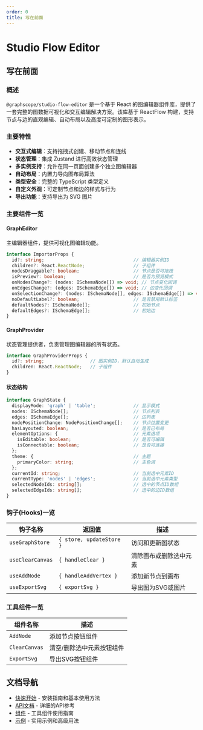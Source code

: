```yaml
---
order: 0
title: 写在前面
---
```


# Studio Flow Editor

## 写在前面

### 概述

`@graphscope/studio-flow-editor` 是一个基于 React 的图编辑器组件库，提供了一套完整的图数据可视化和交互编辑解决方案。该库基于 ReactFlow 构建，支持节点与边的直观编辑、自动布局以及高度可定制的图形表示。

### 主要特性

- **交互式编辑**：支持拖拽式创建、移动节点和连线
- **状态管理**：集成 Zustand 进行高效状态管理
- **多实例支持**：允许在同一页面创建多个独立图编辑器
- **自动布局**：内置力导向图布局算法
- **类型安全**：完整的 TypeScript 类型定义
- **自定义外观**：可定制节点和边的样式与行为
- **导出功能**：支持导出为 SVG 图片

### 主要组件一览

#### GraphEditor

主编辑器组件，提供可视化图编辑功能。

```typescript
interface ImportorProps {
  id?: string;                                 // 编辑器实例ID
  children?: React.ReactNode;                  // 子组件
  nodesDraggable?: boolean;                    // 节点是否可拖拽
  isPreview?: boolean;                         // 是否为预览模式
  onNodesChange?: (nodes: ISchemaNode[]) => void; // 节点变化回调
  onEdgesChange?: (edges: ISchemaEdge[]) => void; // 边变化回调
  onSelectionChange?: (nodes: ISchemaNode[], edges: ISchemaEdge[]) => void; // 选择变化回调
  noDefaultLabel?: boolean;                    // 是否禁用默认标签
  defaultNodes?: ISchemaNode[];                // 初始节点
  defaultEdges?: ISchemaEdge[];                // 初始边
}
```

#### GraphProvider 

状态管理提供者，负责管理图编辑器的所有状态。

```typescript
interface GraphProviderProps {
  id?: string;                 // 图实例ID，默认自动生成
  children: React.ReactNode;   // 子组件
}
```

#### 状态结构

```typescript
interface GraphState {
  displayMode: 'graph' | 'table';              // 显示模式
  nodes: ISchemaNode[];                        // 节点列表
  edges: ISchemaEdge[];                        // 边列表
  nodePositionChange: NodePositionChange[];    // 节点位置变更
  hasLayouted: boolean;                        // 是否已布局
  elementOptions: {                            // 元素选项
    isEditable: boolean;                       // 是否可编辑
    isConnectable: boolean;                    // 是否可连接
  };
  theme: {                                     // 主题
    primaryColor: string;                      // 主色调
  };
  currentId: string;                           // 当前选中元素ID
  currentType: 'nodes' | 'edges';              // 当前选中元素类型
  selectedNodeIds: string[];                   // 选中的节点ID数组
  selectedEdgeIds: string[];                   // 选中的边ID数组
}
```

### 钩子(Hooks)一览

| 钩子名称 | 返回值 | 描述 |
|---------|-------|------|
| `useGraphStore` | `{ store, updateStore }` | 访问和更新图状态 |
| `useClearCanvas` | `{ handleClear }` | 清除画布或删除选中元素 |
| `useAddNode` | `{ handleAddVertex }` | 添加新节点到画布 |
| `useExportSvg` | `{ exportSvg }` | 导出图为SVG或图片 |

### 工具组件一览

| 组件名称 | 描述 |
|---------|------|
| `AddNode` | 添加节点按钮组件 |
| `ClearCanvas` | 清空/删除选中元素按钮组件 |
| `ExportSvg` | 导出SVG按钮组件 |

## 文档导航

- [快速开始](./quick-start.md) - 安装指南和基本使用方法
- [API文档](./api.md) - 详细的API参考
- [组件](./components.md) - 工具组件使用指南
- [示例](./demos.md) - 实用示例和高级用法
